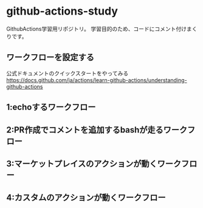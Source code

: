 # github-actions-study
GithubActions学習用リポジトリ。
学習目的のため、コードにコメント付けまくりです。



## ワークフローを設定する
公式ドキュメントのクイックスタートをやってみる
https://docs.github.com/ja/actions/learn-github-actions/understanding-github-actions

## 1:echoするワークフロー

## 2:PR作成でコメントを追加するbashが走るワークフロー

## 3:マーケットプレイスのアクションが動くワークフロー

## 4:カスタムのアクションが動くワークフロー
